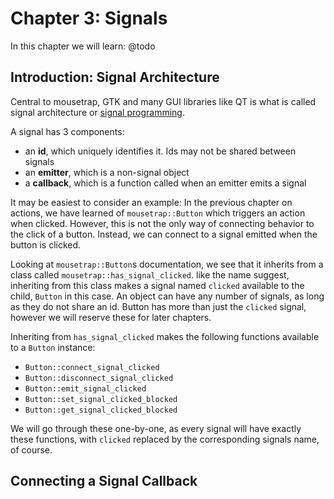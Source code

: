 # Chapter 3: Signals

In this chapter we will learn:
@todo

## Introduction: Signal Architecture

Central to mousetrap, GTK and many GUI libraries like QT is what is called signal architecture or [signal programming](https://en.wikipedia.org/wiki/Signal_programming).

A signal has 3 components:
+ an **id**, which uniquely identifies it. Ids may not be shared between signals
+ an **emitter**, which is a non-signal object
+ a **callback**, which is a function called when an emitter emits a signal

It may be easiest to consider an example: In the previous chapter on actions, we have learned of `mousetrap::Button` which triggers an action when clicked. However, this is not the only way of connecting behavior to the click of a button. Instead, we can connect to a signal emitted when the button is clicked.

Looking at `mousetrap::Button`s documentation, we see that it inherits from a class called `mousetrap::has_signal_clicked`. like the name suggest, inheriting from this class makes a signal named `clicked` available to the child, `Button` in this case. An object can have any number of signals, as long as they do not share an id. Button has more than just the `clicked` signal, however we will reserve these for later chapters.

Inheriting from `has_signal_clicked` makes the following functions available to a `Button` instance:

+ `Button::connect_signal_clicked`
+ `Button::disconnect_signal_clicked`
+ `Button::emit_signal_clicked`
+ `Button::set_signal_clicked_blocked`
+ `Button::get_signal_clicked_blocked`

We will go through these one-by-one, as every signal will have exactly these functions, with `clicked` replaced by the corresponding signals name, of course.



## Connecting a Signal Callback

